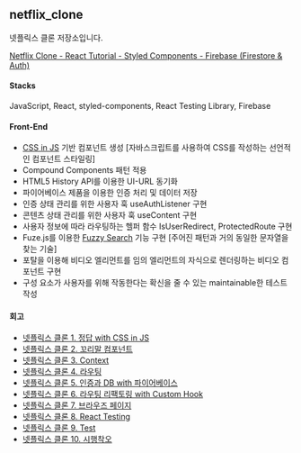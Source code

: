 ## netflix_clone

넷플릭스 클론 저장소입니다.

[Netflix Clone - React Tutorial - Styled Components - Firebase (Firestore & Auth)](https://youtu.be/x_EEwGe-a9o)

#### Stacks
JavaScript, React, styled-components, React Testing Library, Firebase

#### Front-End

- <u>CSS in JS</u> 기반 컴포넌트 생성 [자바스크립트를 사용하여 CSS를 작성하는 선언적인 컴포넌트 스타일링]
- Compound Components 패턴 적용
- HTML5 History API를 이용한 UI-URL 동기화
- 파이어베이스 제품을 이용한 인증 처리 및 데이터 저장
- 인증 상태 관리를 위한 사용자 훅 useAuthListener 구현
- 콘텐츠 상태 관리를 위한 사용자 훅 useContent 구현
- 사용자 정보에 따라 라우팅하는 헬퍼 함수 IsUserRedirect, ProtectedRoute 구현
- Fuze.js를 이용한 <u>Fuzzy Search</u> 기능 구현 [주어진 패턴과 거의 동일한 문자열을 찾는 기술]
- 포탈을 이용해 비디오 엘리먼트를 임의 엘리먼트의 자식으로 렌더링하는 비디오 컴포넌트 구현
- 구성 요소가 사용자를 위해 작동한다는 확신을 줄 수 있는 maintainable한 테스트 작성

#### 회고

- [넷플릭스 클론 1. 정답 with CSS in JS](https://smss.netlify.app/2021-02-15-NETFLIX1_ANSWER)
- [넷플릭스 클론 2. 꼬리말 컴포넌트](https://smss.netlify.app/2021-02-16-NETFLIX2_FOOTER)
- [넷플릭스 클론 3. Context](https://smss.netlify.app/2021-02-17-NETFLIX3_CONTEXT)
- [넷플릭스 클론 4. 라우팅](https://smss.netlify.app/2021-02-18-NETFLIX4_ROUTING)
- [넷플릭스 클론 5. 인증과 DB with 파이어베이스](https://smss.netlify.app/2021-02-19-NETFLIX5_FIREBASE)
- [넷플릭스 클론 6. 라우팅 리팩토링 with Custom Hook](https://smss.netlify.app/2021-02-21-NETFLIX6_REFACTORING)
- [넷플릭스 클론 7. 브라우즈 페이지](https://smss.netlify.app/2021-02-26-NETFLIX7_BROWSE)
- [넷플릭스 클론 8. React Testing](https://smss.netlify.app/2021-04-04-NETFLIX8_Testing)
- [넷플릭스 클론 9. Test](https://smss.netlify.app/2021-04-13-NETFLIX9_Test)
- [넷플릭스 클론 10. 시행착오](https://smss.netlify.app/2021-04-17-NETFLIX10_TRIALANDERROR)
